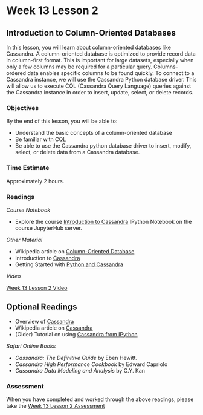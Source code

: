 # Week 13 Lesson 2 #
## Introduction to Column-Oriented Databases ##

In this lesson, you will learn about column-oriented databases like Cassandra. A column-oriented database is optimized to provide record data in column-first format. This is important for large datasets, especially when only a few columns may be required for a particular query. Columns-ordered data enables specific columns to be found quickly. To connect to a Cassandra instance, we will use the Cassandra Python database driver. This will allow us to execute CQL (Cassandra Query Language) queries against the Cassandra instance in order to insert, update, select, or delete records.

### Objectives ###

By the end of this lesson, you will be able to:

- Understand the basic concepts of a column-oriented database
- Be familiar with CQL
- Be able to use the Cassandra python database driver to insert, modify, select, or delete data from a Cassandra database.

### Time Estimate ###

Approximately 2 hours.

### Readings ####

_Course Notebook_

- Explore the course [Introduction to Cassandra][l2nb] IPython Notebook on the course JupyterHub server.

_Other Material_

- Wikipedia article on [Column-Oriented Database][wcdb]
- Introduction to [Cassandra][ic]
- Getting Started with [Python and Cassandra][gsc]

_Video_

[Week 13 Lesson 2 Video][lv]

## Optional Readings ##

- Overview of [Cassandra][oc]
- Wikipedia article on [Cassandra][wc]
- (Older) Tutorial on using [Cassandra from IPython][c4ip]

_Safari Online Books_

- _Cassandra: The Definitive Guide_ by Eben Hewitt.
- _Cassandra High Performance Cookbook_ by Edward Capriolo
- _Cassandra Data Modeling and Analysis_ by C.Y. Kan

### Assessment ###

When you have completed and worked through the above readings, please take the [Week 13 Lesson 2 Assessment][la]

[l2nb]: ../notebooks/intro2cassandra.ipynb
[la]: https://learn.illinois.edu/mod/quiz/view.php?id=1844481
[lv]: https://mediaspace.illinois.edu/media/w13l2/1_smhx8bdm

[ic]: https://academy.datastax.com/resources/brief-introduction-apache-cassandra
[oc]: https://www.pythian.com/wp-content/uploads/2015/07/Pythian-Introduction-to-Cassandra-eBook-2015.pdf
[wc]: https://en.wikipedia.org/wiki/Apache_Cassandra
[wcdb]: https://en.wikipedia.org/wiki/Column-oriented_DBMS
[gsc]: https://datastax.github.io/python-driver/getting_started.html
[c4ip]: https://github.com/rustyrazorblade/python-presentation

